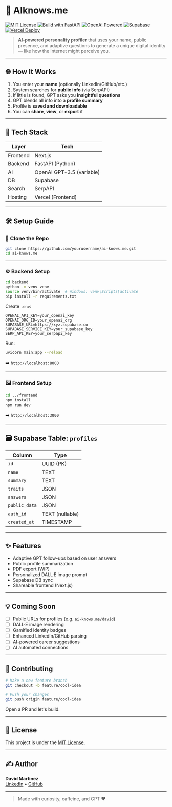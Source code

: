 # 🧠 AIknows.me

[![MIT License](https://img.shields.io/badge/license-MIT-blue.svg)](LICENSE)
[![Build with FastAPI](https://img.shields.io/badge/backend-FastAPI-green)](https://fastapi.tiangolo.com/)
[![OpenAI Powered](https://img.shields.io/badge/AI-GPT--3.5-orange)](https://openai.com)
[![Supabase](https://img.shields.io/badge/database-Supabase-3FCF8E)](https://supabase.com)
[![Vercel Deploy](https://img.shields.io/badge/frontend-Next.js-black?logo=vercel)](https://nextjs.org/)

> **AI-powered personality profiler** that uses your name, public presence, and adaptive questions to generate a unique digital identity — like how the internet might perceive you.

---

## 🌐 How It Works

1. You enter your **name** (optionally LinkedIn/GitHub/etc.)
2. System searches for **public info** (via SerpAPI)
3. If little is found, GPT asks you **insightful questions**
4. GPT blends all info into a **profile summary**
5. Profile is **saved and downloadable**
6. You can **share**, **view**, or **export** it

---

## 🧠 Tech Stack

| Layer      | Tech             |
|------------|------------------|
| Frontend   | Next.js          |
| Backend    | FastAPI (Python) |
| AI         | OpenAI GPT-3.5 (variable)   |
| DB         | Supabase         |
| Search     | SerpAPI          |
| Hosting    | Vercel (Frontend)|

---

## 🛠️ Setup Guide

### 🔄 Clone the Repo

```bash
git clone https://github.com/yourusername/ai-knows.me.git
cd ai-knows.me
```

---

### ⚙️ Backend Setup

```bash
cd backend
python -m venv venv
source venv/bin/activate  # Windows: venv\Scripts\activate
pip install -r requirements.txt
```

Create `.env`:

```env
OPENAI_API_KEY=your_openai_key
OPENAI_ORG_ID=your_openai_org
SUPABASE_URL=https://xyz.supabase.co
SUPABASE_SERVICE_KEY=your_supabase_key
SERP_API_KEY=your_serpapi_key
```

Run:

```bash
uvicorn main:app --reload
```

➡️ `http://localhost:8000`

---

### 🖼️ Frontend Setup

```bash
cd ../frontend
npm install
npm run dev
```

➡️ `http://localhost:3000`

---

## 🗃️ Supabase Table: `profiles`

| Column        | Type     |
|---------------|----------|
| `id`          | UUID (PK) |
| `name`        | TEXT      |
| `summary`     | TEXT      |
| `traits`      | JSON      |
| `answers`     | JSON      |
| `public_data` | JSON      |
| `auth_id`     | TEXT (nullable) |
| `created_at`  | TIMESTAMP |

---

## ✨ Features

- Adaptive GPT follow-ups based on user answers
- Public profile summarization
- PDF export (WIP)
- Personalized DALL·E image prompt
- Supabase DB sync
- Shareable frontend (Next.js)

---

## 💡 Coming Soon

- [ ] Public URLs for profiles (e.g. `ai-knows.me/david`)
- [ ] DALL·E image rendering
- [ ] Gamified identity badges
- [ ] Enhanced LinkedIn/GitHub parsing
- [ ] AI-powered career suggestions
- [ ] AI automated connections
            
---

## 🤝 Contributing

```bash
# Make a new feature branch
git checkout -b feature/cool-idea

# Push your changes
git push origin feature/cool-idea
```

Open a PR and let's build.

---

## 📜 License

This project is under the [MIT License](LICENSE).

---

## ✍️ Author

**David Martinez**  
[LinkedIn](https://linkedin.com/in//davidmr321/) • [GitHub](https://github.com/321david123)

---

> Made with curiosity, caffeine, and GPT ❤️
